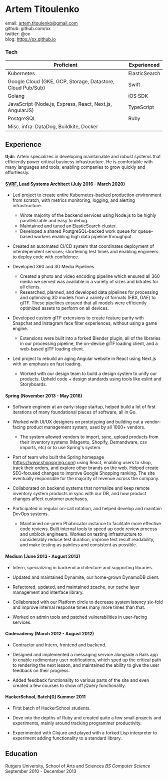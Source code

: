 # Artem Titoulenko

email: artem.titoulenko@gmail.com  
github: github.com/ox  
twitter: @ox  
blog: https://ox.github.io  

### Tech

| Proficient | Experienced |
| ---------- | ----------- |
| Kubernetes | ElasticSearch |
| Google Cloud (GKE, GCP, Storage, Datastore, Cloud Pub/Sub) | Swift |
| Golang | iOS SDK |
| JavaScript (Node.js, Express, React, Next.js, AngularJS) | TypeScript |
| PostgreSQL |  Ruby |
| Misc. infra: DataDog, Buildkite, Docker | |


## Experience

**tl;dr:** Artem specializes in developing maintainable and robust systems that efficiently power critical business infrastructure. He is comfortable with many languages and tools; enabling companies to grow quickly and effortlessly.


#### [SVRF](https://www.svrf.com), Lead Systems Architect (July 2016 - March 2020)

- Led project to create entire Kubernetes-backed production environment from scratch, with metrics monitoring, logging, and alerting infrastructure.
  - Wrote majority of the backend services using Node.js to be highly parallelizable and easy to debug.
  - Maintained and tuned an ElasticSearch cluster.
  - Developed a shared PostgreSQL-backed work queue for queue-based workers enabling high data pipeline throughput.

- Created an automated CI/CD system that coordinates deployment of interdependent services; shortening test times and enabling engineers to deploy code with confidence.

- Developed 360 and 3D Media Pipelines
  - Created a photo and video encoding pipeline which ensured all 360 media we served was available in a variety of sizes and bitrates for all clients.
  - Researched, planned, and developed data pipelines for processing and optimizing 3D models from a variety of formats (FBX, DAE) to glTF. These pipelines ensured that all models were efficiently optimized assets to perform on all devices.

- Developed custom glTF extensions to create feature parity with Snapchat and Instagram face filter experiences, without using a game engine.
  - Extensions were built into a forked Blender plugin, all of the libraries in our processing pipeline, the on-device glTF loading client, and a web-based glTF loading client.

- Led project to rebuild an aging Angular website in React using Next.js with an emphasis on fast loading.
  - Worked with our design team to build a design system to unify our products. Upheld code + design standards using tools like eslint and Storyboards.


#### Spring (November 2013 - May 2016)

- Software engineer at an early-stage startup, helped build a lot of first iterations of many foundational pieces of software, all in Go.

- Worked with UI/UX designers on prototyping and building out a vendor-facing product management system, used by all 1000+ vendors.
  - The system allowed vendors to import, sync, upload products from their inventory systems (Magento, Shopify, Demandware, csv imports, etc) or to use Spring's system.

- Part of team who built the Spring homepage (https://www.shopspring.com) using React, enabling users to shop, track their orders, and explore other brands on the web. Helped create SEO-focused changes to improve Google Shopping ranking. The site eventually responsible for the majority of revenue across the company.

- Collaborated on backend systems that normalize and keep remote inventory system products in sync with our DB, and how product changes affect customer purchases.

- Participated in regular on-call rotation, and helped develop and maintain DevOps systems.
  - Maintained on-prem Phabricator instance to facilitate more effective code reviews. Built internal tools to speed up code review process and unblock engineers. Worked on testing infrastructure to considerably reduce test duration, improve test result readability, and make testing as painless and consistent as possible.


#### Medium (June 2013 - August 2013)

- Intern, specializing in backend architecture and supporting libraries.

- Updated and maintained Dynamite, our home-grown DynamoDB client.

- Refactored, updated, and maintained zcache, our cache layer management and interface library.

- Collaborated with our Platform circle to decrease system latency six-fold and improve internal response times many more times than that.

- Worked on admin tools and patched vulnerabilities in user-facing services.


#### Codecademy (March 2012 - August 2012)

- Contractor and Intern, frontend and backend.

- Designed and implemented a messaging service alongside a Rails app to enable rudimentary user notifications, which sped up the critical path to rendering the next lesson, and maintained the ability to give the user feedback on their progress.

- Added feedback functionality to various parts of the site and even created a few courses to show off jQuery functionality.


#### HackerSchool, Batch[0] Summer 2011

- First batch of HackerSchool students.

- Dove into the depths of Ruby and created quite a few small projects and experiments, mainly around tracking programmer productivity.

- Experimented with Clojure and played with a forked Lisp interpreter to experiment adding functionality to a standard library.


## Education

Rutgers University, School of Arts and Sciences
_BS Computer Science_
September 2010 - December 2013  
